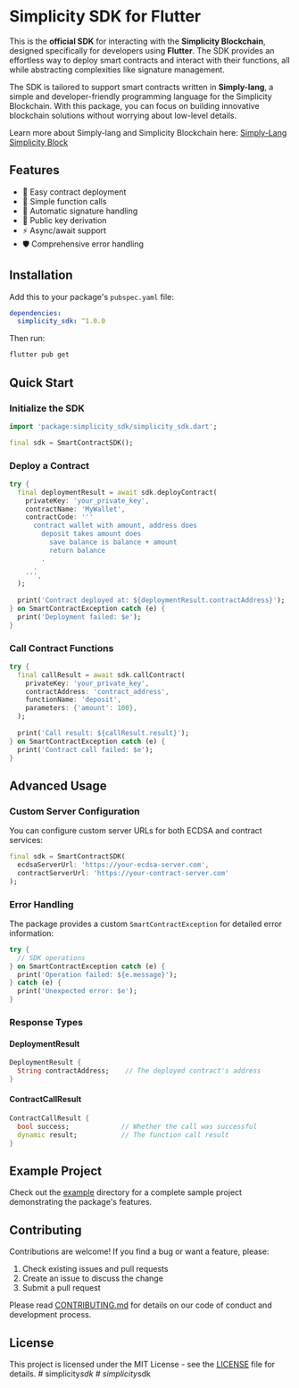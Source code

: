 # Simplicity SDK for Flutter

This is the **official SDK** for interacting with the **Simplicity Blockchain**, designed specifically for developers using **Flutter**. The SDK provides an effortless way to deploy smart contracts and interact with their functions, all while abstracting complexities like signature management.

The SDK is tailored to support smart contracts written in **Simply-lang**, a simple and developer-friendly programming language for the Simplicity Blockchain. With this package, you can focus on building innovative blockchain solutions without worrying about low-level details.

Learn more about Simply-lang and Simplicity Blockchain here:
[Simply-Lang](https://simply-lang.vercel.app/)
[Simplicity Block](https://simplicity-block.vercel.app/)

## Features

- 🚀 Easy contract deployment
- 🔄 Simple function calls
- 🔐 Automatic signature handling
- 🔑 Public key derivation
- ⚡ Async/await support
- 🛡️ Comprehensive error handling

## Installation

Add this to your package's `pubspec.yaml` file:

```yaml
dependencies:
  simplicity_sdk: ^1.0.0
```

Then run:

```bash
flutter pub get
```

## Quick Start

### Initialize the SDK

```dart
import 'package:simplicity_sdk/simplicity_sdk.dart';

final sdk = SmartContractSDK();
```

### Deploy a Contract

```dart
try {
  final deploymentResult = await sdk.deployContract(
    privateKey: 'your_private_key',
    contractName: 'MyWallet',
    contractCode: '''
      contract wallet with amount, address does
        deposit takes amount does
          save balance is balance + amount
          return balance
        .
      .
    ''',
  );
  
  print('Contract deployed at: ${deploymentResult.contractAddress}');
} on SmartContractException catch (e) {
  print('Deployment failed: $e');
}
```

### Call Contract Functions

```dart
try {
  final callResult = await sdk.callContract(
    privateKey: 'your_private_key',
    contractAddress: 'contract_address',
    functionName: 'deposit',
    parameters: {'amount': 100},
  );
  
  print('Call result: ${callResult.result}');
} on SmartContractException catch (e) {
  print('Contract call failed: $e');
}
```

## Advanced Usage

### Custom Server Configuration

You can configure custom server URLs for both ECDSA and contract services:

```dart
final sdk = SmartContractSDK(
  ecdsaServerUrl: 'https://your-ecdsa-server.com',
  contractServerUrl: 'https://your-contract-server.com'
);
```

### Error Handling

The package provides a custom `SmartContractException` for detailed error information:

```dart
try {
  // SDK operations
} on SmartContractException catch (e) {
  print('Operation failed: ${e.message}');
} catch (e) {
  print('Unexpected error: $e');
}
```

### Response Types

#### DeploymentResult

```dart
DeploymentResult {
  String contractAddress;    // The deployed contract's address
}
```

#### ContractCallResult

```dart
ContractCallResult {
  bool success;             // Whether the call was successful
  dynamic result;           // The function call result
}
```

## Example Project

Check out the [example](example) directory for a complete sample project demonstrating the package's features.

## Contributing

Contributions are welcome! If you find a bug or want a feature, please:

1. Check existing issues and pull requests
2. Create an issue to discuss the change
3. Submit a pull request

Please read [CONTRIBUTING.md](CONTRIBUTING.md) for details on our code of conduct and development process.

## License

This project is licensed under the MIT License - see the [LICENSE](LICENSE) file for details.
#   s i m p l i c i t y _ s d k  
 #   s i m p l i c i t y _ s d k  
 
